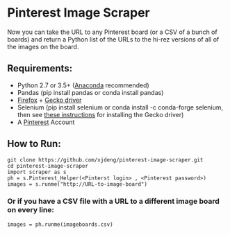 # Pinterest Image Scraper

Now you can take the URL to any Pinterest board (or a CSV of a bunch of boards) and return a Python list of the URLs to the hi-rez versions of all of the images on the board.

## Requirements:

- Python 2.7 or 3.5+ ([Anaconda](https://anaconda.org) recommended)
- Pandas (pip install pandas or conda install pandas)
- [Firefox](https://www.mozilla.org/en-US/firefox/new/) + [Gecko driver](https://github.com/mozilla/geckodriver/releases)
- Selenium (pip install selenium or conda install -c conda-forge selenium, then see [these instructions](https://pypi.python.org/pypi/selenium/3.9.0) for installing the Gecko driver)
- A [Pinterest](http://www.pinterest.com) Account

## How to Run:

```
git clone https://github.com/xjdeng/pinterest-image-scraper.git
cd pinterest-image-scraper
import scraper as s
ph = s.Pinterest_Helper(<Pinterst login> , <Pinterest password>)
images = s.runme("http://URL-to-image-board")
```

### Or if you have a CSV file with a URL to a different image board on every line:

```
images = ph.runme(imageboards.csv)
```


